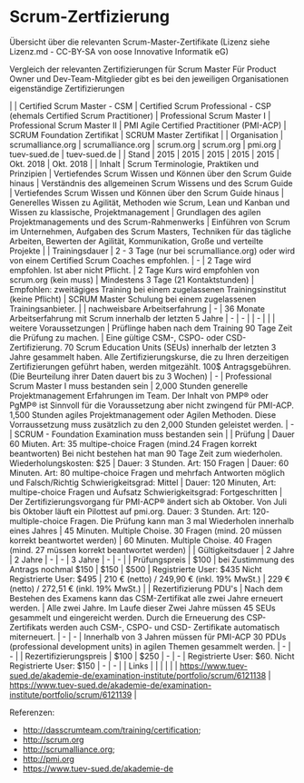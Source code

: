 # Scrum-Zertfizierung
Übersicht über die relevanten Scrum-Master-Zertifikate
(Lizenz siehe Lizenz.md - CC-BY-SA von oose Innovative Informatik eG)


Vergleich der relevanten Zertifizierungen für Scrum Master
Für Product Owner und Dev-Team-Mitglieder gibt es bei den jeweiligen Organisationen eigenständige Zertifizierungen

|                               | Certified Scrum Master - CSM                                                                                                                                           | Certified Scrum Professional - CSP (ehemals Certified Scrum Practitioner)                                                                                                                                                                                                                                           | Professional Scrum Master I                                                                                                   | Professional Scrum Master II                                                                   | PMI Agile Certified Practitioner (PMI-ACP)                                                                                                                                                                                                                                                                  | SCRUM Foundation Zertifikat                                                               | SCRUM Master Zertifikat                                                                                                                                                   |
| Organisation                  | scrumalliance.org                                                                                                                                                      | scrumalliance.org                                                                                                                                                                                                                                                                                                   | scrum.org                                                                                                                     | scrum.org                                                                                      | pmi.org                                                                                                                                                                                                                                                                                                     | tuev-sued.de                                                                              | tuev-sued.de                                                                                                                                                              |
| Stand                         | 2015                                                                                                                                                                   | 2015                                                                                                                                                                                                                                                                                                                | 2015                                                                                                                          | 2015                                                                                           | 2015                                                                                                                                                                                                                                                                                                        | Okt. 2018                                                                                 | Okt. 2018                                                                                                                                                                  |
| Inhalt                        | Scrum Terminologie, Praktiken und Prinzipien                                                                                                                           | Vertiefendes Scrum Wissen und Können über den Scrum Guide hinaus                                                                                                                                                                                                                                                    | Verständnis des allgemeinen Scrum Wissens und des Scrum Guide                                                                 | Vertiefendes Scrum Wissen und Können über den Scrum Guide hinaus                               | Generelles Wissen zu Agilität, Methoden wie Scrum, Lean und Kanban und Wissen zu klassische, Projektmanagement                                                                                                                                                                                              | Grundlagen des agilen Projektmanagements und des Scrum-Rahmenwerks                        | Einführen von Scrum im Unternehmen, Aufgaben des Scrum Masters, Techniken für das tägliche Arbeiten, Bewerten der Agilität, Kommunikation, Große und verteilte Projekte   |
| Trainingsdauer                | 2 - 3 Tage (nur bei scrumalliance.org) oder wird von einem Certified Scrum Coaches empfohlen.                                                                          | -                                                                                                                                                                                                                                                                                                                   | 2 Tage wird empfohlen. Ist aber nicht Pflicht.                                                                                | 2 Tage Kurs wird empfohlen von scrum.org (kein muss)                                           | Mindestens 3 Tage (21 Kontaktstunden)                                                                                                                                                                                                                                                                       | Empfohlen: zweitägiges Training bei einem zugelassenen Trainingsinstitut (keine Pflicht)  | SCRUM Master Schulung bei einem zugelassenen Trainingsanbieter.                                                                                                           |
| nachweisbare Arbeitserfahrung | -                                                                                                                                                                      | 36 Monate Arbeitserfahrung mit Scrum innerhalb der letzten 5 Jahre                                                                                                                                                                                                                                                  | -                                                                                                                             | -                                                                                              |                                                                                                                                                                                                                                                                                                             | -                                                                                         |                                                                                                                                                                           |
| weitere Voraussetzungen       | Prüflinge haben nach dem Training 90 Tage Zeit die Prüfung zu machen.                                                                                                  | Eine gültige CSM-, CSPO- oder CSD- Zertifizierung. 70 Scrum Education Units (SEUs) innerhalb der letzten 3 Jahre gesammelt haben. Alle Zertifizierungskurse, die zu Ihren derzeitigen Zertifizierungen geführt haben, werden mitgezählt. 100$ Antragsgebühren. (Die Beurteilung ihrer Daten dauert bis zu 3 Wochen) | -                                                                                                                             | Professional Scrum Master I muss bestanden sein                                                |  2,000 Stunden generelle Projektmanagement Erfahrungen im Team. Der Inhalt von PMP® oder PgMP® ist Sinnvoll für die Voraussetzung aber nicht zwingend für PMI-ACP. 1,500 Stunden agiles Projektmanagement oder Agilen Methoden. Diese Vorraussetzung muss zusätzlich zu den 2,000 Stunden geleistet werden. | -                                                                                         | SCRUM - Foundation Examination muss bestanden sein                                                                                                                        |
| Prüfung                       | Dauer 60 Miuten. Art: 35 multipe-choice Fragen (mind.24 Fragen korrekt beantworten) Bei nicht bestehen hat man 90 Tage Zeit zum wiederholen. Wiederholungskosten: $25  | Dauer: 3 Stunden. Art: 150 Fragen                                                                                                                                                                                                                                                                                   | Dauer: 60 Minuten. Art: 80 multipe-choice Fragen und mehrfach Antworten möglich und Falsch/Richtig Schwierigkeitsgrad: Mittel | Dauer: 120 Minuten, Art: multipe-choice Fragen und Aufsatz Schwierigkeitsgrad: Fortgeschritten | Der Zertifizierungsvorgang für PMI-ACP® ändert sich ab Oktober. Von Juli bis Oktober läuft ein Pilottest auf pmi.org. Dauer: 3 Stunden. Art: 120- multiple-choice Fragen. Die Prüfung kann man 3 mal Wiederholen innerhalb eines Jahres                                                                     | 45 Minuten. Multiple Choise. 30 Fragen (mind. 20 müssen korrekt beantwortet werden)       | 60 Minuten. Multiple Choise. 40 Fragen (mind. 27 müssen korrekt beantwortet werden)                                                                                       |
| Gültigkeitsdauer              | 2 Jahre                                                                                                                                                                | 2 Jahre                                                                                                                                                                                                                                                                                                             | -                                                                                                                             | -                                                                                              | 3 Jahre                                                                                                                                                                                                                                                                                                     | -                                                                                         | -                                                                                                                                                                         |
| Prüfungspreis                 | $100                                                                                                                                                                   | bei Zustimmung des Antrags nochmal $150                                                                                                                                                                                                                                                                             | $150                                                                                                                          | $500                                                                                           | Registrierte User: $435 Nicht Registrierte User: $495                                                                                                                                                                                                                                                       | 210 € (netto) / 249,90 € (inkl. 19% MwSt.)                                                | 229 € (netto) / 272,51 € (inkl. 19% MwSt.)                                                                                                                                |
| Rezertifizierung PDU's        | Nach dem Bestehen des Examens kann das CSM-Zertifikat alle zwei Jahre erneuert werden.                                                                                 |  Alle zwei Jahre. Im Laufe dieser Zwei Jahre müssen 45 SEUs gesammelt und eingereicht werden. Durch die Erneuerung des CSP-Zertifikats werden auch CSM-, CSPO- und CSD- Zertifikate automatisch miterneuert.                                                                                                        | -                                                                                                                             | -                                                                                              | Innerhalb von 3 Jahren müssen für PMI-ACP 30 PDUs (professional development units) in agilen Themen gesammelt werden.                                                                                                                                                                                       |  -                                                                                        | -                                                                                                                                                                         |
| Rezertifizierungspreis        | $100                                                                                                                                                                   | $250                                                                                                                                                                                                                                                                                                                | -                                                                                                                             | -                                                                                              | Registrierte User: $60. Nicht Registrierte User: $150                                                                                                                                                                                                                                                       |  -                                                                                        | -                                                                                                                                                                         |
| Links                         |                                                                                                                                                                        |                                                                                                                                                                                                                                                                                                                     |                                                                                                                               |                                                                                                |                                                                                                                                                                                                                                                                                                             | https://www.tuev-sued.de/akademie-de/examination-institute/portfolio/scrum/6121138        | https://www.tuev-sued.de/akademie-de/examination-institute/portfolio/scrum/6121139                                                                                        |

Referenzen:
* http://dasscrumteam.com/training/certification; 
* http://scrum.org 
* http://scrumalliance.org; 
* http://pmi.org
* https://www.tuev-sued.de/akademie-de
